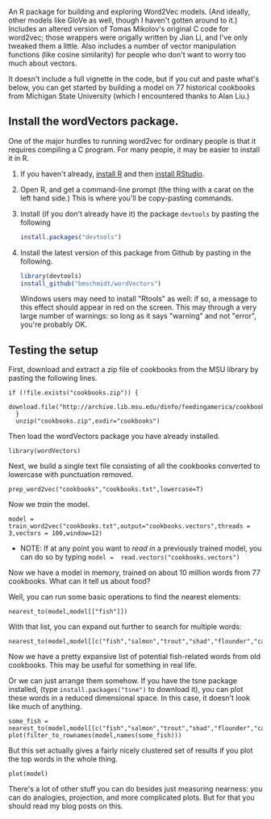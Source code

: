 An R package for building and exploring Word2Vec models. (And ideally, other models like GloVe as well, though I haven't gotten around to it.) Includes an altered version of Tomas Mikolov's original C code for word2vec; those wrappers were origally written by Jian Li, and I've only tweaked them a little. Also includes a number of vector manipulation functions (like cosine similarity) for people who don't want to worry too much about vectors.

It doesn't include a full vignette in the code, but if you cut and paste what's below, you can get started by building a model on 77 historical cookbooks from Michigan State University (which I encountered thanks to Alan Liu.)

## Install the wordVectors package.

One of the major hurdles to running word2vec for ordinary people is that it requires compiling a C program. For many people, it may be easier to install it in R.

1. If you haven't already, [install R](https://cran.rstudio.com/) and then [install RStudio](https://www.rstudio.com/products/rstudio/download/).
2. Open	  R, and get a command-line prompt (the thing with a carat on the left hand side.) This is where you'll be copy-pasting commands.
3. Install (if you don't already have it) the package `devtools` by pasting the	    following
    ```R
    install.packages("devtools")
    ```

4. Install the latest version of this package from Github by pasting in the following.
    ```R
    library(devtools)
    install_github("bmschmidt/wordVectors")
    ```
    Windows users may need to install "Rtools" as well: if so, a message to this effect should appear in red on the screen. This may through a very large number of warnings: so long as it says "warning" and not "error", you're probably OK.

## Testing the setup

First, download and extract a zip file of cookbooks from the MSU library by pasting the following lines.
```{r}
if (!file.exists("cookbooks.zip")) {
  download.file("http://archive.lib.msu.edu/dinfo/feedingamerica/cookbook_text.zip","cookbooks.zip")
  }
  unzip("cookbooks.zip",exdir="cookbooks")
  ```

Then load the wordVectors package you have already installed.
```{r}
library(wordVectors)
```

Next, we build a single text file consisting of all the cookbooks converted to lowercase with punctuation removed.

```{r}
prep_word2vec("cookbooks","cookbooks.txt",lowercase=T)
```

Now we *train* the model.

```{r}
model = train_word2vec("cookbooks.txt",output="cookbooks.vectors",threads = 3,vectors = 100,window=12)
```

* NOTE: If at any point you want to *read in* a previously trained model, you can do so by typing `model =  read.vectors("cookbooks.vectors")`

Now we have a model in memory, trained on about 10 million words from 77 cookbooks. What can it tell us about food?

Well, you can run some basic operations to find the nearest elements:

```{r}
nearest_to(model,model[["fish"]])
```

With that list, you can expand out further to search for multiple words:

```{r}
nearest_to(model,model[[c("fish","salmon","trout","shad","flounder","carp","roe","eels")]],50)
```

Now we have a pretty expansive list of potential fish-related words from old cookbooks. This may be useful for something in real life.

Or we can just arrange them somehow. If you have the tsne package installed, (type `install.packages("tsne")` to download it), you can plot these words in a reduced dimensional space. In this case, it doesn't look like much of anything.

```{r}
some_fish = nearest_to(model,model[[c("fish","salmon","trout","shad","flounder","carp","roe","eels")]],50)
plot(filter_to_rownames(model,names(some_fish)))
```

But this set actually gives a fairly nicely clustered set of results if you plot the top words in the whole thing.

```{r}
plot(model)
```

There's a lot of other stuff you can do besides just measuring nearness: you can do analogies, projection, and more complicated plots. But for that you should read my blog posts on this.
